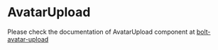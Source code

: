 # AvatarUpload

Please check the documentation of AvatarUpload component at [bolt-avatar-upload](https://bolt.pismolabs.io/packages-core-components-avatar-upload)
